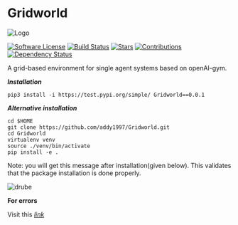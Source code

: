 # Gridworld

![Logo](https://github.com/addy1997/Gridworld/blob/master/default%202.21.27%20PM.png)

[![Software License](https://img.shields.io/badge/license-MIT-brightgreen.svg)](LICENSE)  [![Build Status](https://ci.appveyor.com/api/projects/status/8e784doc5sye7c41?svg=true)](https://ci.appveyor.com/project/addy1997/Gridworld) [![Stars](https://img.shields.io/github/stars/addy1997/Gridworld.svg?style=flat&label=Star&maxAge=86400)](STARS)  [![Contributions](https://img.shields.io/github/commit-activity/m/addy1997/Gridworld.svg?color=%09%2346c018)](https://github.com/addy1997/Gridworld/graphs/commit-activity)  [![Dependency Status](https://david-dm.org/addy1997/Gridworld.svg)](https://david-dm.org/addy1997/Gridworld)                 



A grid-based environment for single agent systems based on openAI-gym.


***Installation***
```shell
pip3 install -i https://test.pypi.org/simple/ Gridworld==0.0.1
```

***Alternative installation***
```shell
cd $HOME
git clone https://github.com/addy1997/Gridworld.git
cd Gridworld
virtualenv venv
source ./venv/bin/activate
pip install -e .
```

Note: you will get this message after installation(given below). This validates that the package installation is done properly.

![drube](https://github.com/addy1997/Gridworld/blob/master/Screenshot%202020-06-21%20at%2012.35.27%20AM.png)

**For errors**

Visit this _[link](https://github.com/donnemartin/gitsome/issues/4)_

